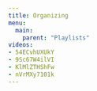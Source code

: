```yaml
---
title: Organizing
menu:
  main:
    parent: "Playlists"
videos:
- 54ECvhUXUkY
- 9Sc67W4ilVI
- KlMlZTHShFw
- nVrMXy7101k
---
```


